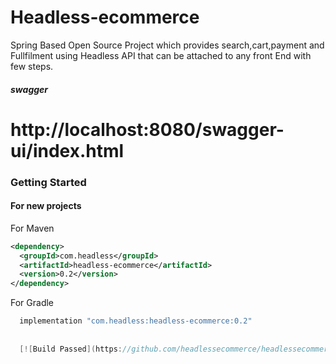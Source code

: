 # Headless-ecommerce

Spring Based Open Source Project which provides search,cart,payment and Fullfilment using Headless API that can be attached to any front End with few steps.

##### swagger

http://localhost:8080/swagger-ui/index.html
=======



### Getting Started

#### For new projects
For Maven
```xml 
<dependency>
  <groupId>com.headless</groupId>
  <artifactId>headless-ecommerce</artifactId>
  <version>0.2</version>
</dependency>

```

For Gradle
```gradle 
  implementation "com.headless:headless-ecommerce:0.2"
  
  
  [![Build Passed](https://github.com/headlessecommerce/headlessecommerce.github.io/actions/workflows/gradle_build.yml/badge.svg?branch=main)](https://github.com/headlessecommerce/headlessecommerce.github.io/actions/workflows/gradle_build.yml)

